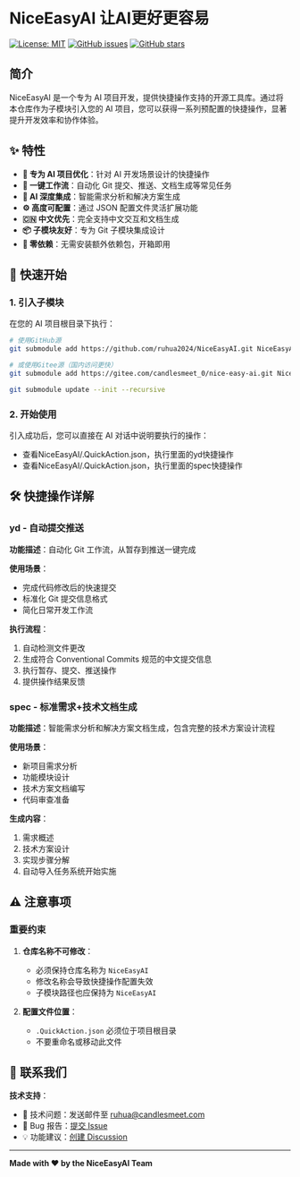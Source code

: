 # NiceEasyAI 让AI更好更容易

[![License: MIT](https://img.shields.io/badge/License-MIT-yellow.svg)](https://opensource.org/licenses/MIT)
[![GitHub issues](https://img.shields.io/github/issues/candlesmeet/NiceEasyAI)](https://github.com/candlesmeet/NiceEasyAI/issues)
[![GitHub stars](https://img.shields.io/github/stars/candlesmeet/NiceEasyAI)](https://github.com/candlesmeet/NiceEasyAI/stargazers)

## 简介

NiceEasyAI 是一个专为 AI 项目开发，提供快捷操作支持的开源工具库。通过将本仓库作为子模块引入您的 AI 项目，您可以获得一系列预配置的快捷操作，显著提升开发效率和协作体验。

## ✨ 特性

- **🎯 专为 AI 项目优化**：针对 AI 开发场景设计的快捷操作
- **🔧 一键工作流**：自动化 Git 提交、推送、文档生成等常见任务
- **🤖 AI 深度集成**：智能需求分析和解决方案生成
- **⚙️ 高度可配置**：通过 JSON 配置文件灵活扩展功能
- **🇨🇳 中文优先**：完全支持中文交互和文档生成
- **📦 子模块友好**：专为 Git 子模块集成设计
- **🚀 零依赖**：无需安装额外依赖包，开箱即用

## 🚀 快速开始

### 1. 引入子模块

在您的 AI 项目根目录下执行：

```bash
# 使用GitHub源
git submodule add https://github.com/ruhua2024/NiceEasyAI.git NiceEasyAI

# 或使用Gitee源（国内访问更快）
git submodule add https://gitee.com/candlesmeet_0/nice-easy-ai.git NiceEasyAI

git submodule update --init --recursive
```

### 2. 开始使用

引入成功后，您可以直接在 AI 对话中说明要执行的操作：

- 查看NiceEasyAI/.QuickAction.json，执行里面的yd快捷操作
- 查看NiceEasyAI/.QuickAction.json，执行里面的spec快捷操作

## 🛠️ 快捷操作详解

### yd - 自动提交推送

**功能描述**：自动化 Git 工作流，从暂存到推送一键完成

**使用场景**：
- 完成代码修改后的快速提交
- 标准化 Git 提交信息格式
- 简化日常开发工作流

**执行流程**：
1. 自动检测文件更改
2. 生成符合 Conventional Commits 规范的中文提交信息
3. 执行暂存、提交、推送操作
4. 提供操作结果反馈


### spec - 标准需求+技术文档生成

**功能描述**：智能需求分析和解决方案文档生成，包含完整的技术方案设计流程

**使用场景**：
- 新项目需求分析
- 功能模块设计
- 技术方案文档编写
- 代码审查准备

**生成内容**：
1. 需求概述
2. 技术方案设计
3. 实现步骤分解
4. 自动导入任务系统开始实施


## ⚠️ 注意事项

### 重要约束

1. **仓库名称不可修改**：
   - 必须保持仓库名称为 `NiceEasyAI`
   - 修改名称会导致快捷操作配置失效
   - 子模块路径也应保持为 `NiceEasyAI`

2. **配置文件位置**：
   - `.QuickAction.json` 必须位于项目根目录
   - 不要重命名或移动此文件


## 📧 联系我们

**技术支持**：
- 📧 技术问题：发送邮件至 ruhua@candlesmeet.com
- 🐛 Bug 报告：[提交 Issue](https://github.com/candlesmeet/NiceEasyAI/issues)
- 💡 功能建议：[创建 Discussion](https://github.com/candlesmeet/NiceEasyAI/discussions)

---

**Made with ❤️ by the NiceEasyAI Team**